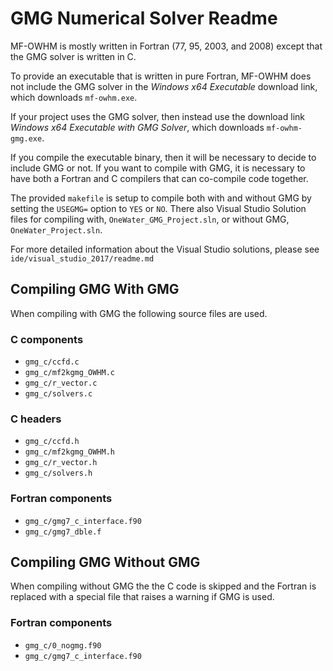 # GMG Numerical Solver Readme

MF-OWHM is mostly written in Fortran (77, 95, 2003, and 2008) except that the GMG solver is written in C. 

To provide an executable that is written in pure Fortran, MF-OWHM does not include the GMG solver in the *Windows x64 Executable* download link, which downloads `mf-owhm.exe`. 

If your project uses the GMG solver, then instead use the download link *Windows x64 Executable with GMG Solver*, which downloads `mf-owhm-gmg.exe`.  

If you compile the executable binary, then it will be necessary to decide to include GMG or not. If you want to compile with GMG, it is necessary to have both a Fortran and C compilers that can co-compile code together.

The provided `makefile` is setup to compile both with and without GMG by setting the `USEGMG=` option to `YES` or `NO`. There also Visual Studio Solution files for compiling with, `OneWater_GMG_Project.sln`, or without GMG, `OneWater_Project.sln`.

For more detailed information about the Visual Studio solutions, please see `ide/visual_studio_2017/readme.md`



## Compiling GMG With GMG

When compiling with GMG the following source files are used.

### C components

- `gmg_c/ccfd.c`
- `gmg_c/mf2kgmg_OWHM.c`
- `gmg_c/r_vector.c`
- `gmg_c/solvers.c`

### C headers

- `gmg_c/ccfd.h`
- `gmg_c/mf2kgmg_OWHM.h`
- `gmg_c/r_vector.h`
- `gmg_c/solvers.h`

### Fortran components

- `gmg_c/gmg7_c_interface.f90`
- `gmg_c/gmg7_dble.f`



## Compiling GMG Without GMG

When compiling without GMG the the C code is skipped and the Fortran is replaced with a special file that raises a warning if GMG is used.

### Fortran components

- `gmg_c/0_nogmg.f90`
- `gmg_c/gmg7_c_interface.f90`



